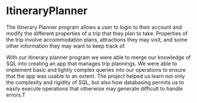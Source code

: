 # ItineraryPlanner

The Itinerary Planner program allows a user to login to their account and modify the different properties of a trip that they plan to take. Properties of the trip involve accommodation plans, attractions they may visit, and some other information they may want to keep track of.

With our itinerary planner program we were able to merge our knowledge of SQL into creating an app that manages trip plannings. We were able to implement basic and lightly complex queries into our operations to ensure that the app was usable to an extent. The project helped us learn not only the complexity and rigidity of SQL, but also how databasing permits us to easily execute operations that otherwise may generate difficult to handle errors.T

